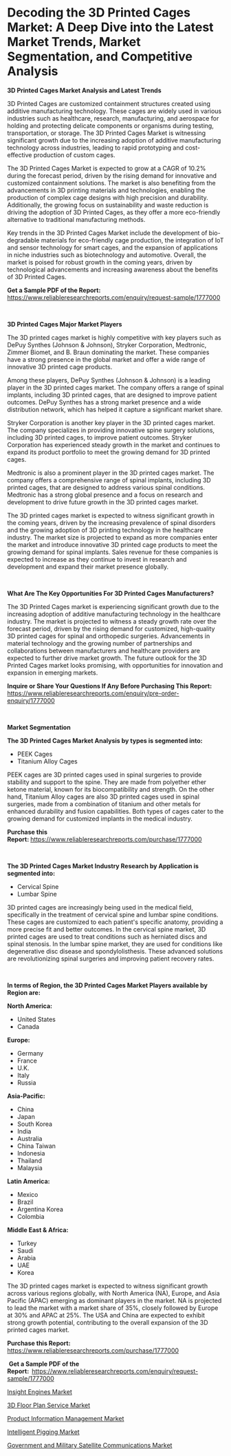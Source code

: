 <p><h1>Decoding the 3D Printed Cages Market: A Deep Dive into the Latest Market Trends, Market Segmentation, and Competitive Analysis</h1></p><p><strong>3D Printed Cages Market Analysis and Latest Trends</strong></p>
<p><p>3D Printed Cages are customized containment structures created using additive manufacturing technology. These cages are widely used in various industries such as healthcare, research, manufacturing, and aerospace for holding and protecting delicate components or organisms during testing, transportation, or storage. The 3D Printed Cages Market is witnessing significant growth due to the increasing adoption of additive manufacturing technology across industries, leading to rapid prototyping and cost-effective production of custom cages.</p><p>The 3D Printed Cages Market is expected to grow at a CAGR of 10.2% during the forecast period, driven by the rising demand for innovative and customized containment solutions. The market is also benefiting from the advancements in 3D printing materials and technologies, enabling the production of complex cage designs with high precision and durability. Additionally, the growing focus on sustainability and waste reduction is driving the adoption of 3D Printed Cages, as they offer a more eco-friendly alternative to traditional manufacturing methods.</p><p>Key trends in the 3D Printed Cages Market include the development of bio-degradable materials for eco-friendly cage production, the integration of IoT and sensor technology for smart cages, and the expansion of applications in niche industries such as biotechnology and automotive. Overall, the market is poised for robust growth in the coming years, driven by technological advancements and increasing awareness about the benefits of 3D Printed Cages.</p></p>
<p><strong>Get a Sample PDF of the Report:&nbsp;</strong> <a href="https://www.reliableresearchreports.com/enquiry/request-sample/1777000">https://www.reliableresearchreports.com/enquiry/request-sample/1777000</a></p>
<p>&nbsp;</p>
<p><strong>3D Printed Cages Major Market Players</strong></p>
<p><p>The 3D printed cages market is highly competitive with key players such as DePuy Synthes (Johnson & Johnson), Stryker Corporation, Medtronic, Zimmer Biomet, and B. Braun dominating the market. These companies have a strong presence in the global market and offer a wide range of innovative 3D printed cage products.</p><p>Among these players, DePuy Synthes (Johnson & Johnson) is a leading player in the 3D printed cages market. The company offers a range of spinal implants, including 3D printed cages, that are designed to improve patient outcomes. DePuy Synthes has a strong market presence and a wide distribution network, which has helped it capture a significant market share.</p><p>Stryker Corporation is another key player in the 3D printed cages market. The company specializes in providing innovative spine surgery solutions, including 3D printed cages, to improve patient outcomes. Stryker Corporation has experienced steady growth in the market and continues to expand its product portfolio to meet the growing demand for 3D printed cages.</p><p>Medtronic is also a prominent player in the 3D printed cages market. The company offers a comprehensive range of spinal implants, including 3D printed cages, that are designed to address various spinal conditions. Medtronic has a strong global presence and a focus on research and development to drive future growth in the 3D printed cages market.</p><p>The 3D printed cages market is expected to witness significant growth in the coming years, driven by the increasing prevalence of spinal disorders and the growing adoption of 3D printing technology in the healthcare industry. The market size is projected to expand as more companies enter the market and introduce innovative 3D printed cage products to meet the growing demand for spinal implants. Sales revenue for these companies is expected to increase as they continue to invest in research and development and expand their market presence globally.</p></p>
<p>&nbsp;</p>
<p><strong>What Are The Key Opportunities For 3D Printed Cages Manufacturers?</strong></p>
<p><p>The 3D Printed Cages market is experiencing significant growth due to the increasing adoption of additive manufacturing technology in the healthcare industry. The market is projected to witness a steady growth rate over the forecast period, driven by the rising demand for customized, high-quality 3D printed cages for spinal and orthopedic surgeries. Advancements in material technology and the growing number of partnerships and collaborations between manufacturers and healthcare providers are expected to further drive market growth. The future outlook for the 3D Printed Cages market looks promising, with opportunities for innovation and expansion in emerging markets.</p></p>
<p><strong>Inquire or Share Your Questions If Any Before Purchasing This Report:</strong> <a href="https://www.reliableresearchreports.com/enquiry/pre-order-enquiry/1777000">https://www.reliableresearchreports.com/enquiry/pre-order-enquiry/1777000</a></p>
<p>&nbsp;</p>
<p><strong>Market Segmentation</strong></p>
<p><strong>The 3D Printed Cages Market Analysis by types is segmented into:</strong></p>
<p><ul><li>PEEK Cages</li><li>Titanium Alloy Cages</li></ul></p>
<p><p>PEEK cages are 3D printed cages used in spinal surgeries to provide stability and support to the spine. They are made from polyether ether ketone material, known for its biocompatibility and strength. On the other hand, Titanium Alloy cages are also 3D printed cages used in spinal surgeries, made from a combination of titanium and other metals for enhanced durability and fusion capabilities. Both types of cages cater to the growing demand for customized implants in the medical industry.</p></p>
<p><strong>Purchase this Report:&nbsp;</strong><a href="https://www.reliableresearchreports.com/purchase/1777000">https://www.reliableresearchreports.com/purchase/1777000</a></p>
<p>&nbsp;</p>
<p><strong>The 3D Printed Cages Market Industry Research by Application is segmented into:</strong></p>
<p><ul><li>Cervical Spine</li><li>Lumbar Spine</li></ul></p>
<p><p>3D printed cages are increasingly being used in the medical field, specifically in the treatment of cervical spine and lumbar spine conditions. These cages are customized to each patient's specific anatomy, providing a more precise fit and better outcomes. In the cervical spine market, 3D printed cages are used to treat conditions such as herniated discs and spinal stenosis. In the lumbar spine market, they are used for conditions like degenerative disc disease and spondylolisthesis. These advanced solutions are revolutionizing spinal surgeries and improving patient recovery rates.</p></p>
<p>&nbsp;</p>
<p><strong>In terms of Region, the 3D Printed Cages Market Players available by Region are:</strong></p>
<p>
    <p> <strong> North America: </strong>
        <ul>
            <li>United States</li>
            <li>Canada</li>
        </ul>
        </p> 
    <p> <strong> Europe: </strong>
        <ul>
            <li>Germany</li>
            <li>France</li>
            <li>U.K.</li>
            <li>Italy</li>
            <li>Russia</li>
        </ul>
        </p> 
    <p> <strong> Asia-Pacific: </strong>
        <ul>
            <li>China</li>
            <li>Japan</li>
            <li>South Korea</li>
            <li>India</li>
            <li>Australia</li>
            <li>China Taiwan</li>
            <li>Indonesia</li>
            <li>Thailand</li>
            <li>Malaysia</li>
        </ul>
        </p> 
    <p> <strong> Latin America: </strong>
        <ul>
            <li>Mexico</li>
            <li>Brazil</li>
            <li>Argentina Korea</li>
            <li>Colombia</li>
        </ul>
        </p> 
    <p> <strong> Middle East & Africa: </strong>
        <ul>
            <li>Turkey</li>
            <li>Saudi</li>
            <li>Arabia</li>
            <li>UAE</li>
            <li>Korea</li>
        </ul>
    </p>
    </p>
<p><p>The 3D printed cages market is expected to witness significant growth across various regions globally, with North America (NA), Europe, and Asia Pacific (APAC) emerging as dominant players in the market. NA is projected to lead the market with a market share of 35%, closely followed by Europe at 30% and APAC at 25%. The USA and China are expected to exhibit strong growth potential, contributing to the overall expansion of the 3D printed cages market.</p></p>
<p><strong>Purchase this Report: </strong><a href="https://www.reliableresearchreports.com/purchase/1777000">https://www.reliableresearchreports.com/purchase/1777000</a></p>
<p>&nbsp;<strong>Get a Sample PDF of the Report:&nbsp;&nbsp;</strong><a href="https://www.reliableresearchreports.com/enquiry/request-sample/1777000">https://www.reliableresearchreports.com/enquiry/request-sample/1777000</a></p>
<p><strong></strong></p>
<p><p><a href="https://medium.com/@karleeprice2004/insight-engines-market-insights-into-market-cagr-market-trends-and-growth-strategies-a8754cab2e2d">Insight Engines Market</a></p><p><a href="https://medium.com/@kavonhansen/3d-floor-plan-service-market-trends-and-market-analysis-forecasted-for-period-2024-2031-c3dde582eb9b">3D Floor Plan Service Market</a></p><p><a href="https://medium.com/@evertkohler82/product-information-management-market-furnishes-information-on-market-share-market-trends-and-3aeb9890c760">Product Information Management Market</a></p><p><a href="https://medium.com/@karleeprice2004/intelligent-pigging-market-furnishes-information-on-market-share-market-trends-and-market-growth-f2a002e200cc">Intelligent Pigging Market</a></p><p><a href="https://medium.com/@kavonhansen/government-and-military-satellite-communications-market-size-market-outlook-and-market-forecast-cfe640d25f5a">Government and Military Satellite Communications Market</a></p></p>
